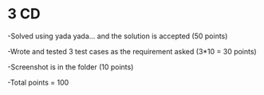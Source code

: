 # 3 CD
-Solved using yada yada... and the solution is accepted (50 points)

-Wrote and tested 3 test cases as the requirement asked (3*10 = 30 points)

-Screenshot is in the folder (10 points)

-Total points = 100
